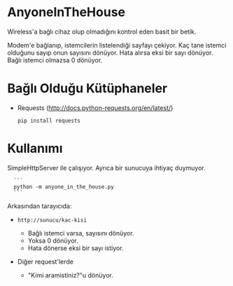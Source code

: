 AnyoneInTheHouse
================

Wireless'a bağlı cihaz olup olmadığını kontrol eden basit bir betik.

Modem'e bağlanıp, istemcilerin listelendiği sayfayı çekiyor. Kaç tane istemci olduğunu sayıp onun sayısını dönüyor. Hata alırsa eksi bir sayı dönüyor. Bağlı istemci olmazsa 0 dönüyor. 

Bağlı Olduğu Kütüphaneler
==========================
* Requests (http://docs.python-requests.org/en/latest/)
   ```
   pip install requests
   ```
   
Kullanımı
==========================
 SimpleHttpServer ile çalışıyor. Ayrıca bir sunucuya ihtiyaç duymuyor.
  
      ```
      python -m anyone_in_the_house.py
      ```
 
Arkasından tarayıcıda: 
 * ```http://sunucu/kac-kisi```
   * Bağlı istemci varsa, sayısını dönüyor.
 	* Yoksa 0 dönüyor.
 	* Hata dönerse eksi bir sayı istiyor.

 * Diğer request'lerde 
   * "Kimi aramistiniz?"u dönüyor.
  
 
 
   
 
 

 


